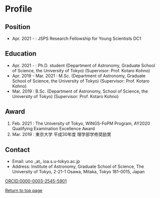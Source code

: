 # Profile
## Position
- Apr. 2021 - : JSPS Research Fellowship for Young Scientists DC1

## Education
- Apr. 2021 - : Ph.D. student (Department of Astronomy, Graduate School of Science, the University of Tokyo) (Supervisor: Prof. Kotaro Kohno)
- Apr. 2019 - Mar. 2021 : M.Sc. (Department of Astronomy, Graduate School of Science, the University of Tokyo) (Supervisor: Prof. Kotaro Kohno)
- Mar. 2019 : B.Sc. (Department of Astronomy, School of Science, the University of Tokyo) (Supervisor: Prof. Kotaro Kohno)

## Award
1. Feb. 2021 : The University of Tokyo, WINGS-FoPM Program, AY2020 Qualifying Examination Excellence Award
2. Mar. 2019 : 東京大学 平成30年度 理学部学修奨励賞

## Contact
- Email: uno \_at\_ ioa.s.u-tokyo.ac.jp
- Address: Institute of Astronomy, Graduate School of Science, The University of Tokyo, 2-21-1 Osawa, Mitaka, Tokyo 181-0015, Japan

[ORCID:0000-0003-2545-5901](https://orcid.org/0000-0003-2545-5901)

[Return to top page](https://shinsukeuno.github.io)

